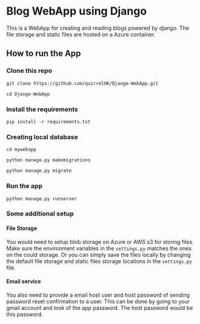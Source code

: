 # Blog WebApp using Django
This is a WebApp for creating and reading blogs powered by django. The file storage and static files are hosted on a Azure container.

## How to run the App
### Clone this repo
```console
git clone https://github.com/quirrelHK/Django-WebApp.git

cd Django-WebApp
```

### Install the requirements
```console
pip install -r requirements.txt
```
### Creating local database
```console
cd mywebapp

python manage.py makemigrations

python manage.py migrate
```

### Run the app
```
python manage.py runserver
```

### Some additional setup
#### File Storage
You would need to setup blob storage on Azure or AWS s3 for storing files. Make sure the environment variables in the `settings.py` matches the ones on the could storage. Or you can simply save the files locally by changing the default file storage and static files storage locations in the `settings.py` file.

#### Email service
You also need to provide a email host user and host password of sending password reset confirmation to a user. This can be done by going to your gmail account and look of the app password. The host password would be this password.

